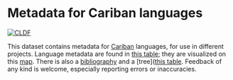 # Metadata for Cariban languages

[![CLDF](https://img.shields.io/github/actions/workflow/status/caribank/meta/cldf-validation.yml?label=cldf)](https://github.com/caribank/meta/actions/workflows/cldf-validation.yml)

This dataset contains metadata for [Cariban](https://glottolog.org/resource/languoid/id/cari1283) languages, for use in different projects.
Language metadata are found in [this table](https://github.com/caribank/meta/blob/main/raw/cariban_language_list.csv); they are visualized on this [map](https://caribank.github.io/meta/map.html).
There is also a [bibliography](bib) and a [tree]([this table](https://github.com/caribank/meta/blob/main/raw/tree.nwk).
Feedback of any kind is welcome, especially reporting errors or inaccuracies.

